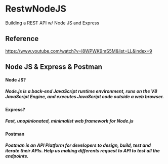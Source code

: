 # RestwNodeJS
Building a REST API w/ Node JS and Express

## Reference
https://www.youtube.com/watch?v=l8WPWK9mS5M&list=LL&index=9

## Node JS & Express & Postman
#### Node JS? 
##### Node.js is a back-end JavaScript runtime environment, runs on the V8 JavaScript Engine, and executes JavaScript code outside a web browser.

#### Express?
##### Fast, unopinionated, minimalist web framework for Node.js

#### Postman 
##### Postman is an API Platform for developers to design, build, test and iterate their APIs. Help us making differents request to API to test all the endpoints. 
